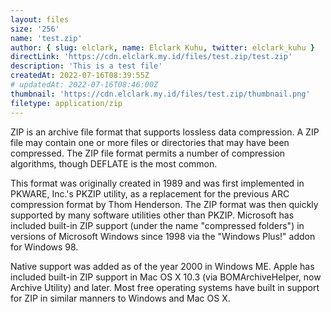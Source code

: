 ```yaml
---
layout: files
size: '256'
name: 'test.zip'
author: { slug: elclark, name: Elclark Kuhu, twitter: elclark_kuhu }
directLink: 'https://cdn.elclark.my.id/files/test.zip/test.zip'
description: 'This is a test file'
createdAt: 2022-07-16T08:39:55Z
# updatedAt: 2022-07-16T08:46:00Z
thumbnail: 'https://cdn.elclark.my.id/files/test.zip/thumbnail.png'
filetype: application/zip
---
```


ZIP is an archive file format that supports lossless data compression. A ZIP file may contain one or more files or directories that may have been compressed. The ZIP file format permits a number of compression algorithms, though DEFLATE is the most common.

This format was originally created in 1989 and was first implemented in PKWARE, Inc.'s PKZIP utility, as a replacement for the previous ARC compression format by Thom Henderson. The ZIP format was then quickly supported by many software utilities other than PKZIP. Microsoft has included built-in ZIP support (under the name "compressed folders") in versions of Microsoft Windows since 1998 via the "Windows Plus!" addon for Windows 98.

Native support was added as of the year 2000 in Windows ME. Apple has included built-in ZIP support in Mac OS X 10.3 (via BOMArchiveHelper, now Archive Utility) and later. Most free operating systems have built in support for ZIP in similar manners to Windows and Mac OS X.
